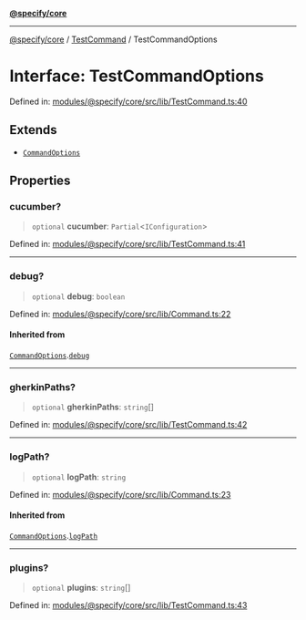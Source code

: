 [**@specify/core**](../../README.md)

***

[@specify/core](../../modules.md) / [TestCommand](../README.md) / TestCommandOptions

# Interface: TestCommandOptions

Defined in: [modules/@specify/core/src/lib/TestCommand.ts:40](https://github.com/specify-bdd/specify-core/blob/0a7f6fafd35930be20c578f6e33aa9f389b32224/modules/@specify/core/src/lib/TestCommand.ts#L40)

## Extends

- [`CommandOptions`](../../Command/interfaces/CommandOptions.md)

## Properties

### cucumber?

> `optional` **cucumber**: `Partial`\<`IConfiguration`\>

Defined in: [modules/@specify/core/src/lib/TestCommand.ts:41](https://github.com/specify-bdd/specify-core/blob/0a7f6fafd35930be20c578f6e33aa9f389b32224/modules/@specify/core/src/lib/TestCommand.ts#L41)

***

### debug?

> `optional` **debug**: `boolean`

Defined in: [modules/@specify/core/src/lib/Command.ts:22](https://github.com/specify-bdd/specify-core/blob/0a7f6fafd35930be20c578f6e33aa9f389b32224/modules/@specify/core/src/lib/Command.ts#L22)

#### Inherited from

[`CommandOptions`](../../Command/interfaces/CommandOptions.md).[`debug`](../../Command/interfaces/CommandOptions.md#debug)

***

### gherkinPaths?

> `optional` **gherkinPaths**: `string`[]

Defined in: [modules/@specify/core/src/lib/TestCommand.ts:42](https://github.com/specify-bdd/specify-core/blob/0a7f6fafd35930be20c578f6e33aa9f389b32224/modules/@specify/core/src/lib/TestCommand.ts#L42)

***

### logPath?

> `optional` **logPath**: `string`

Defined in: [modules/@specify/core/src/lib/Command.ts:23](https://github.com/specify-bdd/specify-core/blob/0a7f6fafd35930be20c578f6e33aa9f389b32224/modules/@specify/core/src/lib/Command.ts#L23)

#### Inherited from

[`CommandOptions`](../../Command/interfaces/CommandOptions.md).[`logPath`](../../Command/interfaces/CommandOptions.md#logpath)

***

### plugins?

> `optional` **plugins**: `string`[]

Defined in: [modules/@specify/core/src/lib/TestCommand.ts:43](https://github.com/specify-bdd/specify-core/blob/0a7f6fafd35930be20c578f6e33aa9f389b32224/modules/@specify/core/src/lib/TestCommand.ts#L43)
